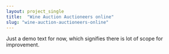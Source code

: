 ```yaml
---
layout: project_single
title:  "Wine Auction Auctioneers online"
slug: "wine-auction-auctioneers-online"
---
```

Just a demo text for now, which signifies there is lot of scope for improvement.